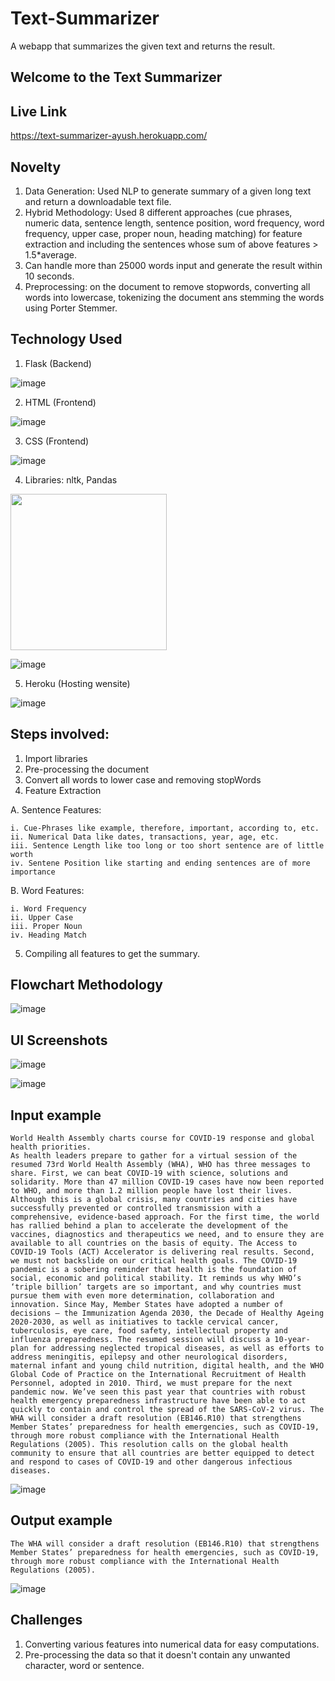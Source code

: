 # Text-Summarizer
A webapp that summarizes the given text and returns the result.

## Welcome to the Text Summarizer

## Live Link

https://text-summarizer-ayush.herokuapp.com/


## Novelty

1. Data Generation: Used NLP to generate summary of a given long text and return a downloadable text file.
2. Hybrid Methodology: Used 8 different approaches (cue phrases, numeric data, sentence length, sentence position, word frequency, word frequency, upper case, proper noun, heading matching) for feature extraction and including the sentences whose sum of above features > 1.5*average.
3. Can handle more than 25000 words input and generate the result within 10 seconds.
4. Preprocessing: on the document to remove stopwords, converting all words into lowercase, tokenizing the document ans stemming the words using Porter Stemmer.

## Technology Used

1. Flask (Backend) 

![image](https://user-images.githubusercontent.com/42894689/133317407-dc868f47-fbcb-4799-be73-b25313e65b0d.png)

2. HTML (Frontend)  

![image](https://user-images.githubusercontent.com/42894689/133317464-d798e31b-8622-46be-909c-a264e34b7d31.png)

3. CSS (Frontend) 

![image](https://user-images.githubusercontent.com/42894689/133317498-05875c94-9f66-47c4-b2d3-bc5a09d1361b.png)

4. Libraries: nltk, Pandas

<img src="https://user-images.githubusercontent.com/42894689/134191189-67b97351-6107-44ce-a9c7-470e76cdf439.png" width=250px>

![image](https://user-images.githubusercontent.com/42894689/134191138-fd2b9206-827a-4392-9dcf-db3f43f992a2.png)


5. Heroku (Hosting wensite)

![image](https://user-images.githubusercontent.com/42894689/133317602-42753fcb-f12e-45b5-8983-715964902754.png)


## Steps involved:

1. Import libraries
2. Pre-processing the document
3. Convert all words to lower case and removing stopWords
4. Feature Extraction

  A. Sentence Features:

    i. Cue-Phrases like example, therefore, important, according to, etc.
    ii. Numerical Data like dates, transactions, year, age, etc.
    iii. Sentence Length like too long or too short sentence are of little worth
    iv. Sentene Position like starting and ending sentences are of more importance
  
  B. Word Features:
  
    i. Word Frequency
    ii. Upper Case
    iii. Proper Noun
    iv. Heading Match
  
5. Compiling all features to get the summary.

## Flowchart Methodology

![image](https://user-images.githubusercontent.com/42894689/134236776-249cf7ab-180e-4ad5-821a-2d9f5da1c64e.png)

## UI Screenshots

![image](https://user-images.githubusercontent.com/42894689/134193094-a99d02a5-daab-4f74-a52f-b5b711736411.png)

![image](https://user-images.githubusercontent.com/42894689/134193192-f3d985d6-55cb-4bbb-a4e9-f470932efe81.png)

## Input example

```
World Health Assembly charts course for COVID-19 response and global health priorities.
As health leaders prepare to gather for a virtual session of the resumed 73rd World Health Assembly (WHA), WHO has three messages to share. First, we can beat COVID-19 with science, solutions and solidarity. More than 47 million COVID-19 cases have now been reported to WHO, and more than 1.2 million people have lost their lives. Although this is a global crisis, many countries and cities have successfully prevented or controlled transmission with a comprehensive, evidence-based approach. For the first time, the world has rallied behind a plan to accelerate the development of the vaccines, diagnostics and therapeutics we need, and to ensure they are available to all countries on the basis of equity. The Access to COVID-19 Tools (ACT) Accelerator is delivering real results. Second, we must not backslide on our critical health goals. The COVID-19 pandemic is a sobering reminder that health is the foundation of social, economic and political stability. It reminds us why WHO’s ‘triple billion’ targets are so important, and why countries must pursue them with even more determination, collaboration and innovation. Since May, Member States have adopted a number of decisions – the Immunization Agenda 2030, the Decade of Healthy Ageing 2020-2030, as well as initiatives to tackle cervical cancer, tuberculosis, eye care, food safety, intellectual property and influenza preparedness. The resumed session will discuss a 10-year-plan for addressing neglected tropical diseases, as well as efforts to address meningitis, epilepsy and other neurological disorders, maternal infant and young child nutrition, digital health, and the WHO Global Code of Practice on the International Recruitment of Health Personnel, adopted in 2010. Third, we must prepare for the next pandemic now. We’ve seen this past year that countries with robust health emergency preparedness infrastructure have been able to act quickly to contain and control the spread of the SARS-CoV-2 virus. The WHA will consider a draft resolution (EB146.R10) that strengthens Member States’ preparedness for health emergencies, such as COVID-19, through more robust compliance with the International Health Regulations (2005). This resolution calls on the global health community to ensure that all countries are better equipped to detect and respond to cases of COVID-19 and other dangerous infectious diseases.
```
![image](https://user-images.githubusercontent.com/42894689/134231752-c670bb1c-184e-497b-aeb6-f79392d759e9.png)

## Output example

```
The WHA will consider a draft resolution (EB146.R10) that strengthens Member States’ preparedness for health emergencies, such as COVID-19, through more robust compliance with the International Health Regulations (2005).
```
![image](https://user-images.githubusercontent.com/42894689/134231941-fe9f7591-8b01-411c-ba4f-48971ca4a096.png)


## Challenges

1. Converting various features into numerical data for easy computations.
2. Pre-processing the data so that it doesn't contain any unwanted character, word or sentence. 
